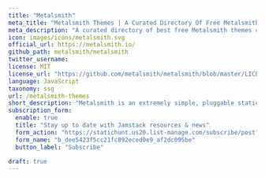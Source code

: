 ```yaml
---
title: "Metalsmith"
meta_title: "Metalsmith Themes | A Curated Directory Of Free Metalsmith Themes"
meta_description: "A curated directory of best free Metalsmith themes created by independent web designers & developers that are open source, MIT licensed & available for free to download."
icon: images/icons/metalsmith.svg
official_url: https://metalsmith.io/
github_path: metalsmith/metalsmith
twitter_username: 
license: MIT
license_url: "https://github.com/metalsmith/metalsmith/blob/master/LICENSE"
language: JavaScript
taxonomy: ssg
url: /metalsmith-themes
short_description: "Metalsmith is an extremely simple, pluggable static site generator"
subscription_form:
  enable: true
  title: "Stay up to date with Jamstack resources & news"
  form_action: "https://statichunt.us20.list-manage.com/subscribe/post?u=dee5423f5cc21fc892eced0e9&amp;id=af2dc095be"
  form_name: "b_dee5423f5cc21fc892eced0e9_af2dc095be"
  button_label: "Subscribe"

draft: true
---
```



